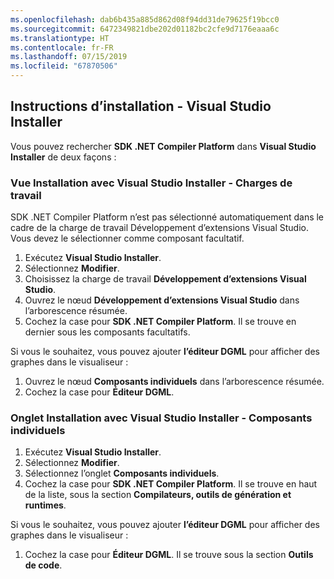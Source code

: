```yaml
---
ms.openlocfilehash: dab6b435a885d862d08f94dd31de79625f19bcc0
ms.sourcegitcommit: 6472349821dbe202d01182bc2cfe9d7176eaaa6c
ms.translationtype: HT
ms.contentlocale: fr-FR
ms.lasthandoff: 07/15/2019
ms.locfileid: "67870506"
---
```

## <a name="installation-instructions---visual-studio-installer"></a>Instructions d’installation - Visual Studio Installer

Vous pouvez rechercher **SDK .NET Compiler Platform** dans **Visual Studio Installer** de deux façons :

### <a name="install-using-the-visual-studio-installer---workloads-view"></a>Vue Installation avec Visual Studio Installer - Charges de travail

SDK .NET Compiler Platform n’est pas sélectionné automatiquement dans le cadre de la charge de travail Développement d’extensions Visual Studio. Vous devez le sélectionner comme composant facultatif.

1. Exécutez **Visual Studio Installer**. 
1. Sélectionnez **Modifier**. 
1. Choisissez la charge de travail **Développement d’extensions Visual Studio**.
1. Ouvrez le nœud **Développement d’extensions Visual Studio** dans l’arborescence résumée.
1. Cochez la case pour **SDK .NET Compiler Platform**. Il se trouve en dernier sous les composants facultatifs.

Si vous le souhaitez, vous pouvez ajouter **l’éditeur DGML** pour afficher des graphes dans le visualiseur :

1. Ouvrez le nœud **Composants individuels** dans l’arborescence résumée.
1. Cochez la case pour **Éditeur DGML**.

### <a name="install-using-the-visual-studio-installer---individual-components-tab"></a>Onglet Installation avec Visual Studio Installer - Composants individuels

1. Exécutez **Visual Studio Installer**. 
1. Sélectionnez **Modifier**. 
1. Sélectionnez l’onglet **Composants individuels**. 
1. Cochez la case pour **SDK .NET Compiler Platform**. Il se trouve en haut de la liste, sous la section **Compilateurs, outils de génération et runtimes**.

Si vous le souhaitez, vous pouvez ajouter **l’éditeur DGML** pour afficher des graphes dans le visualiseur :

1. Cochez la case pour **Éditeur DGML**. Il se trouve sous la section **Outils de code**.

